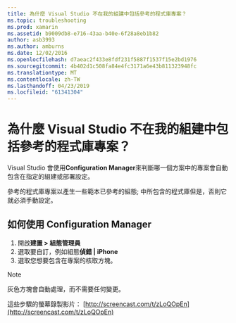 ```yaml
---
title: 為什麼 Visual Studio 不在我的組建中包括參考的程式庫專案？
ms.topic: troubleshooting
ms.prod: xamarin
ms.assetid: b9009db8-e716-43aa-b40e-6f28a8eb1b82
author: asb3993
ms.author: amburns
ms.date: 12/02/2016
ms.openlocfilehash: d7aeac2f433e8fdf231f5887f1537f15e2bd1976
ms.sourcegitcommit: 4b402d1c508fa84e4fc3171a6e43b811323948fc
ms.translationtype: MT
ms.contentlocale: zh-TW
ms.lasthandoff: 04/23/2019
ms.locfileid: "61341304"
---
```

# <a name="why-doesnt-visual-studio-include-my-referenced-library-project-in-my-build"></a>為什麼 Visual Studio 不在我的組建中包括參考的程式庫專案？

Visual Studio 會使用**Configuration Manager**來判斷哪一個方案中的專案會自動包含在指定的組建或部署設定。

參考的程式庫專案以產生一些範本已參考的組態; 中所包含的程式庫但是，否則它就必須手動設定。

## <a name="how-to-use-the-configuration-manager"></a>如何使用 Configuration Manager

1. 開啟**建置 > 組態管理員**
2. 選取要自訂，例如組態**偵錯 | iPhone**
3. 選取您想要包含在專案的核取方塊。

> [!NOTE]
> 灰色方塊會自動處理，而不需要任何變更。

這些步驟的螢幕錄製影片： [http://screencast.com/t/zLoQOpEn](http://screencast.com/t/zLoQOpEn)
